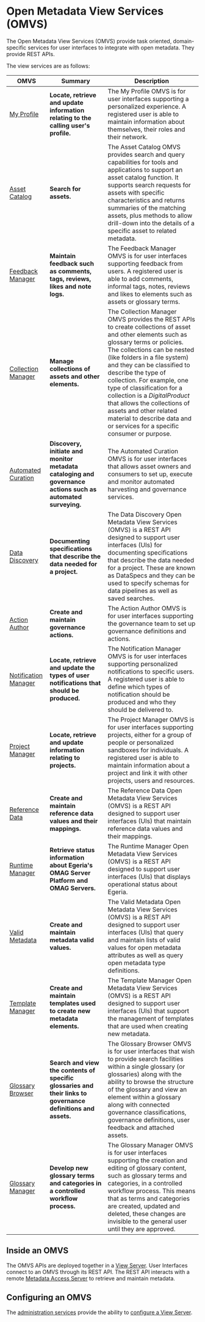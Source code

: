 <!-- SPDX-License-Identifier: CC-BY-4.0 -->
<!-- Copyright Contributors to the ODPi Egeria project. -->
  
# Open Metadata View Services (OMVS)

The Open Metadata View Services (OMVS) provide task oriented, domain-specific services for user interfaces to integrate with open metadata.  They provide REST APIs.

The view services are as follows:

| OMVS                                                                 | Summary                                                                                                      | Description                                                                                                                                                                                                                                                                                                                                                                                                                                                                                  |
|----------------------------------------------------------------------|--------------------------------------------------------------------------------------------------------------|----------------------------------------------------------------------------------------------------------------------------------------------------------------------------------------------------------------------------------------------------------------------------------------------------------------------------------------------------------------------------------------------------------------------------------------------------------------------------------------------|
| [My Profile](/services/omvs/my-profile/overview)                     | **Locate, retrieve and update information relating to the calling user's profile.**                          | The My Profile OMVS is for user interfaces supporting a personalized experience.  A registered user is able to maintain information about themselves, their roles and their network.                                                                                                                                                                                                                                                                                                         |
| [Asset Catalog](/services/omvs/asset-catalog/overview)               | **Search for assets.**                                                                                       | The Asset Catalog OMVS provides search and query capabilities for tools and applications to support an asset catalog function. It supports search requests for assets with specific characteristics and returns summaries of the matching assets, plus methods to allow drill-down into the details of a specific asset to related metadata.                                                                                                                                                 |
| [Feedback Manager](/services/omvs/feedback-manager/overview)         | **Maintain feedback such as comments, tags, reviews, likes and note logs.**                                  | The Feedback Manager OMVS is for user interfaces supporting feedback from users.  A registered user is able to add comments, informal tags, notes, reviews and likes to elements such as assets or glossary terms.                                                                                                                                                                                                                                                                           |
| [Collection Manager](/services/omvs/collection-manager/overview)     | **Manage collections of assets and other elements.**                                                         | The Collection Manager OMVS provides the REST APIs to create collections of asset and other elements such as glossary terms or policies.  The collections can be nested (like folders in a file system) and they can be classified to describe the type of collection.  For example, one type of classification for a collection is a *DigitalProduct* that allows the collections of assets and other related material to describe data and or services for a specific consumer or purpose. |
| [Automated Curation](/services/omvs/automated-curation/overview)     | **Discovery, initiate and monitor metadata cataloging and governance actions such as automated surveying.**  | The Automated Curation OMVS is for user interfaces that allows asset owners and consumers to set up, execute and monitor automated harvesting and governance services.                                                                                                                                                                                                                                                                                                                       |
| [Data Discovery](/services/omvs/data-discovery/overview)             | **Documenting specifications that describe the data needed for a project.**                                  | The Data Discovery Open Metadata View Services (OMVS) is a REST API designed to support user interfaces (UIs) for documenting specifications that describe the data needed for a project.  These are known as DataSpecs and they can be used to specify schemas for data pipelines as well as saved searches.                                                                                                                                                                                |
| [Action Author](/services/omvs/action-author/overview)               | **Create and maintain governance actions.**                                                                  | The Action Author OMVS is for user interfaces supporting the governance team to set up governance definitions and actions.                                                                                                                                                                                                                                                                                                                                                                   |
| [Notification Manager](/services/omvs/notification-manager/overview) | **Locate, retrieve and update the types of user notifications that should be produced.**                     | The Notification Manager OMVS is for user interfaces supporting personalized notifications to specific users.  A registered user is able to define which types of notification should be produced and who they should be delivered to.                                                                                                                                                                                                                                                       |
| [Project Manager](/services/omvs/project-manager/overview)           | **Locate, retrieve and update information relating to projects.**                                            | The Project Manager OMVS is for user interfaces supporting projects, either for a group of people or personalized sandboxes for individuals.  A registered user is able to maintain information about a project and link it with other projects, users and resources.                                                                                                                                                                                                                        |
| [Reference Data](/services/omvs/reference-data/overview)             | **Create and maintain reference data values and their mappings.**                                            | The Reference Data Open Metadata View Services (OMVS) is a REST API designed to support user interfaces (UIs) that maintain reference data values and their mappings.                                                                                                                                                                                                                                                                                                                        |                                                                                                                                                                                                                                                                                                                                                        |
| [Runtime Manager](/services/omvs/runtime-manager/overview)           | **Retrieve status information about Egeria's OMAG Server Platform and OMAG Servers.**                        | The Runtime Manager Open Metadata View Services (OMVS) is a REST API designed to support user interfaces (UIs) that displays operational status about Egeria.                                                                                                                                                                                                                                                                                                                                |                                                                                                                                                                                                                                                                                                                                                        |
| [Valid Metadata](/services/omvs/valid-metadata/overview)             | **Create and maintain metadata valid values.**                                                               | The Valid Metadata Open Metadata View Services (OMVS) is a REST API designed to support user interfaces (UIs) that query and maintain lists of valid values for open metadata attributes as well as query open metadata type definitions.                                                                                                                                                                                                                                                    |                                                                                                                                                                                                                                                                                                                                                        |
| [Template Manager](/services/omvs/template-manager/overview)         | **Create and maintain templates used to create new metadata elements.**                                      | The Template Manager Open Metadata View Services (OMVS) is a REST API designed to support user interfaces (UIs) that support the management of templates that are used when creating new metadata.                                                                                                                                                                                                                                                                                           |
| [Glossary Browser](/services/omvs/glossary-browser/overview)         | **Search and view the contents of specific glossaries and their links to governance definitions and assets.** | The Glossary Browser OMVS is for user interfaces that wish to provide search facilities within a single glossary (or glossaries) along with the ability to browse the structure of the glossary and view an element within a glossary along with connected governance classifications, governance definitions, user feedback and attached assets.                                                                                                                                            |
| [Glossary Manager](/services/omvs/glossary-manager/overview)         | **Develop new glossary terms and categories in a controlled workflow process.**                              | The Glossary Manager OMVS is for user interfaces supporting the creation and editing of glossary content, such as glossary terms and categories, in a controlled workflow process.  This means that as terms and categories are created, updated and deleted, these changes are invisible to the general user until they are approved.                                                                                                                                                       |



## Inside an OMVS

The OMVS APIs are deployed together in a [View Server](/concepts/view-server). User Interfaces connect to an OMVS through its REST API. The REST API interacts with a remote [Metadata Access Server](/concepts/metadata-access-server) to retrieve and maintain metadata.

## Configuring an OMVS

The [administration services](/services/admin-services/overview) provide the ability to [configure a View Server](/guides/admin/servers/by-server-type/configuring-a-view-server).

